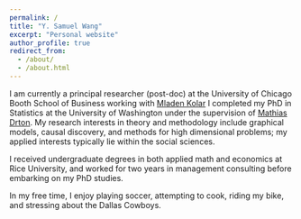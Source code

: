```yaml
---
permalink: /
title: "Y. Samuel Wang"
excerpt: "Personal website"
author_profile: true
redirect_from: 
  - /about/
  - /about.html
---
```



I am currently a principal researcher (post-doc) at the University of Chicago Booth School of Business working with [Mladen Kolar](https://mkolar.coffeejunkies.org/) I completed my PhD in Statistics at the University of Washington under the supervision of [Mathias Drton](http://www.stat.washington.edu/~md5/Home.html). My research interests in theory and methodology include graphical models, causal discovery, and methods for high dimensional problems; my applied interests typically lie within the social sciences.

I received undergraduate degrees in both applied math and economics at Rice University, and worked for two years in management consulting before embarking on my PhD studies.

In my free time, I enjoy playing soccer, attempting to cook, riding my bike, and stressing about the Dallas Cowboys.
